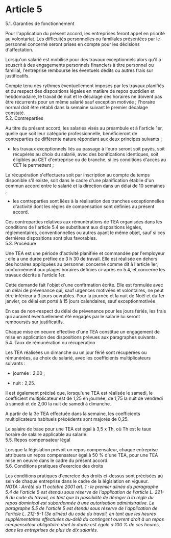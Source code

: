 # Article 5

5.1. Garanties de fonctionnement  
  
 Pour l'application du présent accord, les entreprises feront appel en priorité au volontariat. Les difficultés personnelles ou familiales présentées par le personnel concerné seront prises en compte pour les décisions d'affectation.  
  
 Lorsqu'un salarié est mobilisé pour des travaux exceptionnels alors qu'il a souscrit à des engagements personnels financiers à titre personnel ou familial, l'entreprise rembourse les éventuels dédits ou autres frais sur justificatifs.  
  
 Compte tenu des rythmes éventuellement imposés par les travaux planifiés et du respect des dispositions légales en matière de repos quotidien et hebdomadaire, le travail de nuit et le décalage des horaires ne doivent pas être récurrents pour un même salarié sauf exception motivée ; l'horaire normal doit être rétabli dans la semaine suivant le premier décalage constaté.  
 5.2. Contreparties  
  
 Au titre du présent accord, les salariés visés au préambule et à l'article 1er, quelle que soit leur catégorie professionnelle, bénéficieront de contreparties de différente nature répondant aux deux principes suivants :  
  
 - les travaux exceptionnels liés au passage à l'euro seront soit payés, soit récupérés au choix du salarié, avec des bonifications identiques, soit éligibles au CET d'entreprise ou de branche, si les conditions d'accès au CET le permettent ;  
  
 La récupération s'effectuera soit par inscription au compte de temps disponible s'il existe, soit dans le cadre d'une planification établie d'un commun accord entre le salarié et la direction dans un délai de 10 semaines ;  
  
 - les contreparties sont liées à la réalisation des tranches exceptionnelles d'activité dont les règles de compensation sont définies au présent accord.  
  
 Ces contreparties relatives aux rémunérations de TEA organisées dans les conditions de l'article 5.4 se substituent aux dispositions légales, réglementaires, conventionnelles ou autres ayant le même objet, sauf si ces dernières dispositions sont plus favorables.  
 5.3. Procédure  
  
 Une TEA est une période d'activité planifiée et commandée par l'employeur ; elle a une durée préfixe de 3 h 30 de travail. Elle est réalisée en dehors des horaires appliquées au personnel concerné comme dit à l'article 1er, conformément aux plages horaires définies ci-après en 5.4, et concerne les travaux décrits à l'article 1er.  
  
 Cette demande fait l'objet d'une confirmation écrite. Elle est formulée avec un délai de prévenance qui, sauf urgences motivées et volontaires, ne peut être inférieur à 3 jours ouvrables. Pour la journée et la nuit de Noël et du 1er janvier, ce délai est porté à 15 jours calendaires, sauf exceptionmotivée.  
  
 En cas de non-respect du délai de prévenance pour les jours fériés, les frais qui auraient éventuellement été engagés par le salarié lui seront remboursés sur justificatifs.  
  
 Chaque mise en oeuvre effective d'une TEA constitue un engagement de mise en application des dispositions prévues aux paragraphes suivants.  
 5.4. Taux de rémunération ou récupération  
  
 Les TEA réalisées un dimanche ou un jour férié sont récupérées ou rémunérées, au choix du salarié, avec les coefficients multiplicateurs suivants :  
  
 - journée : 2,00 ;  
  
 - nuit : 2,25.  
  
 Il est également précisé que, lorsqu'une TEA est réalisée le samedi, le coefficient multiplicateur est de 1,25 en journée, de 1,75 la nuit de vendredi à samedi et de 2,00 la nuit de samedi à dimanche.  
  
 A partir de la 3e TEA effectuée dans la semaine, les coefficients multiplicateurs habituels précédents sont majorés de 0,25.  
  
 Le salaire de base pour une TEA est égal à 3,5 x Th, où Th est le taux horaire de salaire applicable au salarié.  
 5.5. Repos compensateur légal  
  
 Lorsque la législation prévoit un repos compensateur, chaque entreprise attribuera un repos compensateur égal à 50 % d'une TEA, pour une TEA mise en oeuvre dans le cadre du présent accord.  
 5.6. Conditions pratiques d'exercice des droits  
  
 Les conditions pratiques d'exercice des droits ci-dessus sont précisées au sein de chaque entreprise dans le cadre de la législation en vigueur.  
 *NOTA : Arrêté du 11 octobre 2001 art. 1 : le premier alinéa du paragraphe 5.4 de l'article 5 est étendu sous réserve de l'application de l'article L. 221-6 du code du travail, en tant que la possibilité de déroger à la règle du repos dominical est subordonnée à une autorisation administrative. Le paragraphe 5.5 de l'article 5 est étendu sous réserve de l'application de l'article L. 212-5-1 (3e alinéa) du code du travail, en tant que les heures supplémentaires effectuées au-delà du contingent ouvrent droit à un repos compensateur obligatoire dont la durée est égale à 100 % de ces heures, dans les entreprises de plus de dix salariés.*